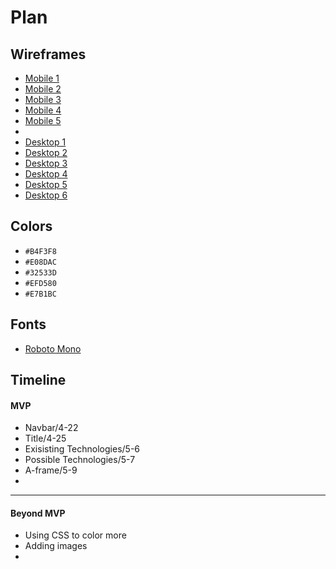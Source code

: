 # Plan

## Wireframes
* [Mobile 1](https://github.com/user-attachments/assets/c78ef007-1d75-46bb-8479-25251a0da5bd)
* [Mobile 2](https://github.com/user-attachments/assets/4f5115d1-ef18-4d02-a80f-86c78f1c80dd)
* [Mobile 3](https://github.com/user-attachments/assets/3d49d05a-f9c6-4764-b67c-be06f6bc78df)
* [Mobile 4](https://github.com/user-attachments/assets/16c2cd2c-9729-4f55-a438-8498d84761ed)
* [Mobile 5](https://github.com/user-attachments/assets/41f12e7f-0923-481a-97d7-dc9d1c5287d6)
* 
* [Desktop 1](https://github.com/user-attachments/assets/8caa3f97-fc1b-42af-9752-085c15350d0f)
* [Desktop 2](https://github.com/user-attachments/assets/00f22cd1-47c9-4f99-8ed7-c00aafaed519)
* [Desktop 3](https://github.com/user-attachments/assets/83126a1b-9f19-4624-b918-4b0fa14c9fd2)
* [Desktop 4](https://github.com/user-attachments/assets/814f7a57-37eb-471e-9ac3-e8967aa98eba)
* [Desktop 5](https://github.com/user-attachments/assets/f38428a2-f51d-4597-9a2b-6f00b797edbc)
* [Desktop 6](https://github.com/user-attachments/assets/1af75053-9f01-4ceb-b781-f19a6ae4afc8)





## Colors
* `#B4F3F8`
* `#E08DAC`
* `#32533D`
* `#EFD580`
* `#E7B1BC`

## Fonts
* [Roboto Mono](https://fonts.google.com/selection/embed)

## Timeline

#### MVP

* Navbar/4-22
* Title/4-25
* Exisisting Technologies/5-6
* Possible Technologies/5-7
* A-frame/5-9
* 
---

#### Beyond MVP

* Using CSS to color more
* Adding images
* 








<!-- DO NOT USE THIS YET

| Name | Glows | Grows |
| -------- | ------- | ------- |
| Melody |  I love how you added your tool in your website it really brings out your topic. | I think it might be better if you changed the text color or size of your overview because it will be easier to read
| Cammi  | I like your fixed navbar, as well as your responsive cards as the screen size gets smaller  | I think you should fix your navbar content for "A-frame" because it is not working.
|   |   |
|   |   |
|   |   |
|   |   |

-->
